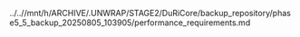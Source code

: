 ../..//mnt/h/ARCHIVE/.UNWRAP/STAGE2/DuRiCore/backup_repository/phase5_5_backup_20250805_103905/performance_requirements.md